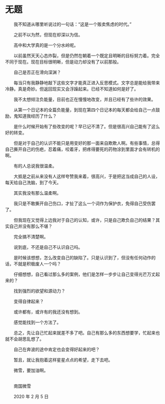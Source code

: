 # 无题

　　我不知道从哪里听说过的一句话：“这是一个贩卖焦虑的时代。”

　　之前不以为然，但现在却深以为信。

　　高中和大学真的是一个分水岭呢。

　　以前虽然天天心态炸裂，但是仍然在朝着一个既定且明晰的目标努力着。完全不同于现在。现在目标很明晰，但是动力却没有了以前那般。

　　自己是否正在滑向深渊？

　　每当只有我静静地敲下这些文字才能真正进入反思模式。文字总是能给我带来冷静。真是奇妙。但返回现实又会浮躁起来。已经不知道如何是好了。

　　我不太想倾注负能量，目前也正在慢慢地改变，并且已经有了些许的效果。

　　从第一个日记本的全篇负能量，到现在第四个日记本的每天都会给自己一点鼓励，鬼知道我经历了什么？

　　是什么时候开始有了些改变的呢？早已记不清了。但是很高兴自己能有了这么好的转变。

　　但是对于自己的认识不能只是用变好的那一面来自欺欺人啊。有些事情，总得自己撕开自己的伤疤，忍着痛，咬着牙，把疼得要死的药物涂到里面才会有转机的啊。

　　有的人总说我很温柔。

　　大抵是之前从来没有人这样夸赞我来着，很高兴，于是把这当成自己的人设，每天给自己洗脑，到了今天。

　　其实我没有那么温柔啊。

　　我只是不敢撕开自己伤口，才扯了这么一个词作为保护衣，免得自己受伤罢了。

　　但我现在又觉得上边我对于自己的认知，或许，只是自己欺负自己的结果？其实自己并没有那么不堪？

　　完全搞不清楚啊。

　　说到底，不还是自己不认识自己吗。

　　是时候该想想，怎么改变自己的缺陷了。只是认识到了，但没有任何动作的话，不就是积极废人一个吗？

　　仔细想想，自己看过那么多的案例，他们是怎样一步步让自己变得光芒万丈起来的？

　　找到强烈的欲望和源动力？

　　变得自律起来？

　　或许都有，或许有的我还没有想到。

　　感觉能找到一个方法了。

　　总之，先让自己忙起来就差不多了吧。自己有那么多的东西想要学，忙起来也就不会胡思乱想了。

　　自己在奔波的途中肯定也会变得好起来的吧？

　　暂且，就让我抱着这样星星点点的希望，走下去吧。

　　微雪，要加油啊。

<br />
　　南国微雪

　　2020 年 2 月 5 日

